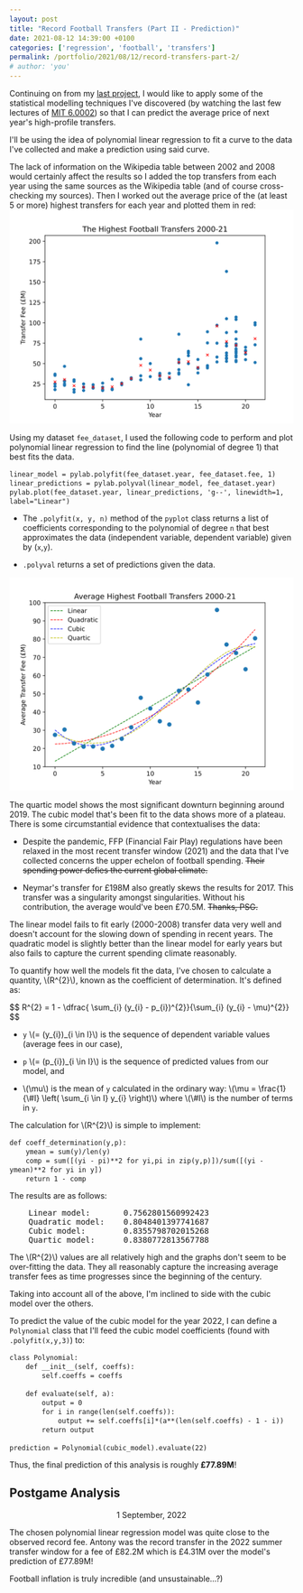 ```yaml
---
layout: post
title: "Record Football Transfers (Part II - Prediction)"
date: 2021-08-12 14:39:00 +0100
categories: ['regression', 'football', 'transfers']
permalink: /portfolio/2021/08/12/record-transfers-part-2/
# author: 'you'
---
```


<p>Continuing on from my <a href="/portfolio/2021/01/15/record-transfers-part-1/">last project</a>, I would like to apply some of the statistical modelling techniques I've discovered (by watching the last few lectures of <a href="http://ocw.mit.edu/6-0002F16">MIT 6.0002</a>) so that I can predict the average price of next year's high-profile transfers.</p>

<p>I'll be using the idea of polynomial linear regression to fit a curve to the data I've collected and make a prediction using said curve.</p>

<p>The lack of information on the Wikipedia table between 2002 and 2008 would certainly affect the results so I added the top transfers from each year using the same sources as the Wikipedia table (and of course cross-checking my sources). Then I worked out the average price of the (at least 5 or more) highest transfers for each year and plotted them in red:
<img src="/assets/portfolio/2021/08/12/record-transfers-part-2/transfersav.svg" class="center"></p>

<p>Using my dataset <code>fee_dataset</code>, I used the following code to perform and plot polynomial linear regression to find the line (polynomial of degree 1) that best fits the data.

<pre><code class="language-python">linear_model = pylab.polyfit(fee_dataset.year, fee_dataset.fee, 1)
linear_predictions = pylab.polyval(linear_model, fee_dataset.year)
pylab.plot(fee_dataset.year, linear_predictions, 'g--', linewidth=1, label="Linear")</code></pre>
</p>

<p>
    <ul>
        <li><p>The <code>.polyfit(x, y, n)</code> method of the <code>pyplot</code> class returns a list of coefficients corresponding to the polynomial of degree <code>n</code> that best approximates the data (independent variable, dependent variable) given by (<code>x</code>,<code>y</code>).</p></li>
        <li><p><code>.polyval</code> returns a set of predictions given the data.</p></li>
    </ul>
</p>

<img src="/assets/portfolio/2021/08/12/record-transfers-part-2/polynomialfit.svg" class="center">

<p>The quartic model shows the most significant downturn beginning around 2019. The cubic model that's been fit to the data shows more of a plateau. There is some circumstantial evidence that contextualises the data:</p>
        
<ul>
    <li><p>Despite the pandemic, FFP (Financial Fair Play) regulations have been relaxed in the most recent transfer window (2021) and the data that I've collected concerns the upper echelon of football spending. <del>Their spending power defies the current global climate.</del></p></li>
    <li><p>Neymar's transfer for £198M also greatly skews the results for 2017. This transfer was a singularity amongst singularities. Without his contribution, the average would've been £70.5M. <del>Thanks, PSG.</del></p></li>
</ul>

<p>The linear model fails to fit early (2000-2008) transfer data very well and doesn't account for the slowing down of spending in recent years. The quadratic model is slightly better than the linear model for early years but also fails to capture the current spending climate reasonably.</p>

<p>To quantify how well the models fit the data, I've chosen to calculate a quantity, \(R^{2}\), known as the coefficient of determination. It's defined as:</p>

<p>$$ R^{2} = 1 - \dfrac{ \sum_{i} (y_{i} - p_{i})^{2}}{\sum_{i} (y_{i} - \mu)^{2}} $$</p>

<ul>
    <li><p><code>y</code> \(= (y_{i})_{i \in I}\) is the sequence of dependent variable values (average fees in our case),</p></li>
    <li><p><code>p</code> \(= (p_{i})_{i \in I}\) is the sequence of predicted values from our model, and</p></li>
    <li><p>\(\mu\) is the mean of <code>y</code> calculated in the ordinary way: \(\mu = \frac{1}{\#I} \left( \sum_{i \in I} y_{i} \right)\) where \(\#I\) is the number of terms in <code>y</code>.</p></li>
</ul>
        
<p>The calculation for \(R^{2}\) is simple to implement:</p>

<pre><code>def coeff_determination(y,p):
    ymean = sum(y)/len(y)
    comp = sum([(yi - pi)**2 for yi,pi in zip(y,p)])/sum([(yi - ymean)**2 for yi in y])
    return 1 - comp</code></pre>

<p>The results are as follows:</p>

<pre>    Linear model:       0.7562801560992423
    Quadratic model:    0.8048401397741687
    Cubic model:        0.8355798702015268
    Quartic model:      0.8380772813567788</pre>

<p>The \(R^{2}\) values are all relatively high and the graphs don't seem to be over-fitting the data. They all reasonably capture the increasing average transfer fees as time progresses since the beginning of the century.</p>

<p>Taking into account all of the above, I'm inclined to side with the cubic model over the others.</p>

<p>To predict the value of the cubic model for the year 2022, I can define a <code>Polynomial</code> class that I'll feed the cubic model coefficients (found with <code>.polyfit(x,y,3)</code>) to:</p>

<pre><code>class Polynomial:
    def __init__(self, coeffs):
        self.coeffs = coeffs

    def evaluate(self, a):
        output = 0
        for i in range(len(self.coeffs)):
            output += self.coeffs[i]*(a**(len(self.coeffs) - 1 - i))
        return output

prediction = Polynomial(cubic_model).evaluate(22)</code></pre>

<p>Thus, the final prediction of this analysis is roughly <strong>£77.89M</strong>!</p>

<h2>Postgame Analysis</h2>

<p style="text-align: center" class="date">1 September, 2022</p>

<p>The chosen polynomial linear regression model was quite close to the observed record fee. Antony was the record transfer in the 2022 summer transfer window for a fee of £82.2M which is £4.31M over the model's prediction of £77.89M!</p>

<p>Football inflation is truly incredible (and unsustainable...?)</p>